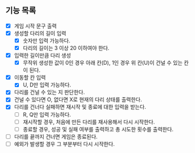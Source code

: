 ## 기능 목록

- [x] 게임 시작 문구 출력
- [x] 생성할 다리의 길이 입력
    - [x] 숫자만 입력 가능하다.
    - [x] 다리의 길이는 3 이상 20 이하여야 한다.
- [x] 입력한 길이만큼 다리 생성
    - [x] 무작위 생성한 값이 0인 경우 아래 칸(D), 1인 경우 위 칸(U)이 건널 수 있는 칸이 된다.
- [x] 이동할 칸 입력
    - [x] U, D만 입력 가능하다.
- [x] 다리를 건널 수 있는 지 판단한다.
- [x] 건널 수 있다면 O, 없다면 X로 현재의 다리 상태를 출력한다.
- [x] 다리를 건너다 실패하면 재시작 및 종료에 대한 입력을 받는다.
    - [ ] R, Q만 입력 가능하다.
    - [ ] 재시작할 경우, 처음에 만든 다리를 재사용해서 다시 시작한다.
    - [ ] 종료할 경우, 성공 및 실패 여부를 출력하고 총 시도한 횟수를 출력한다.
- [ ] 다리를 끝까지 건너면 게임은 종료된다.
- [ ] 예외가 발생할 경우 그 부분부터 다시 시작한다.
